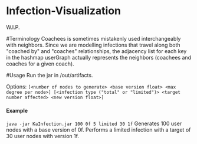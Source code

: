 # Infection-Visualization
W.I.P.

#Terminology
Coachees is sometimes mistakenly used interchangeably with neighbors. Since we are modelling infections that travel along both "coached by" and "coaches" relationships, the adjacency list for each key in the hashmap userGraph actually represents the neighbors (coachees and coaches for a given coach). 

#Usage
Run the jar in /out/artifacts.

Options: `[<number of nodes to generate> <base version float> <max degree per node>] [<infection type ("total" or "limited")> <target number affected> <new version float>]`

#### Example

`java -jar KaInfection.jar 100 0f 5 limited 30 1f`
Generates 100 user nodes with a base version of 0f. Performs a limited infection with a target of 30 user nodes with version 1f.
